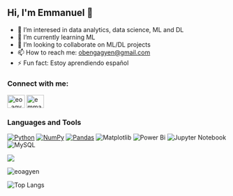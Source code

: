 ## Hi, I'm Emmanuel 👋

- 🔭 I’m interesed in data analytics, data science, ML and DL
- 🌱 I’m currently learning ML
- 👯 I’m looking to collaborate on ML/DL projects
- 📫 How to reach me: obengagyen@gmail.com
- ⚡ Fun fact: Estoy aprendiendo español

<h3 align="left">Connect with me:</h3>
<p align="left">
<a href="https://x.com/eo_agyen" target="blank"><img align="center" src="https://raw.githubusercontent.com/rahuldkjain/github-profile-readme-generator/master/src/images/icons/Social/twitter.svg" alt="eo_agyen" height="30" width="40" /></a>
<a href="https://www.linkedin.com/in/eoagyen" target="blank"><img align="center" src="https://raw.githubusercontent.com/rahuldkjain/github-profile-readme-generator/master/src/images/icons/Social/linked-in-alt.svg" alt="emmanuel-obeng-agyen" height="30" width="40" /></a>
</p>

### Languages and Tools
[![Python](https://img.shields.io/badge/python-3670A0?style=for-the-badge&logo=python&logoColor=ffdd54)](#) 
[![NumPy](https://img.shields.io/badge/numpy-%23013243.svg?style=for-the-badge&logo=numpy&logoColor=white)](#)
[![Pandas](https://img.shields.io/badge/pandas-%23150458.svg?style=for-the-badge&logo=pandas&logoColor=white)](#)
![Matplotlib](https://img.shields.io/badge/Matplotlib-%23ffffff.svg?style=for-the-badge&logo=Matplotlib&logoColor=black)
![Power Bi](https://img.shields.io/badge/power_bi-F2C811?style=for-the-badge&logo=powerbi&logoColor=black)
![Jupyter Notebook](https://img.shields.io/badge/jupyter-%23FA0F00.svg?style=for-the-badge&logo=jupyter&logoColor=white)
![MySQL](https://img.shields.io/badge/MySQL-4479A1?style=for-the-badge&logo=mysql&logoColor=white)

<img 
   src="https://github-readme-stats.vercel.app/api?username=eoagyen&show_icons=true&theme=gruvbox"
/>

<p><img align="center" src="https://github-readme-streak-stats.herokuapp.com/?user=eoagyen&" alt="eoagyen" /></p>

![Top Langs](https://github-readme-stats.vercel.app/api/top-langs/?username=eoagyen&layout=compact)


<!--
**eoagyen/eoagyen** is a ✨ _special_ ✨ repository because its `README.md` (this file) appears on your GitHub profile.

Here are some ideas to get you started:

- 🔭 I’m currently working on ...
- 🌱 I’m currently learning ...
- 👯 I’m looking to collaborate on ...
- 🤔 I’m looking for help with ...
- 💬 Ask me about ...
- 📫 How to reach me: ...
- 😄 Pronouns: ...
- ⚡ Fun fact: ...
<a href="" target="blank"><img align="center" src="https://raw.githubusercontent.com/rahuldkjain/github-profile-readme-generator/master/src/images/icons/Social/medium.svg" alt="" height="30" width="40" /></a>

-->
